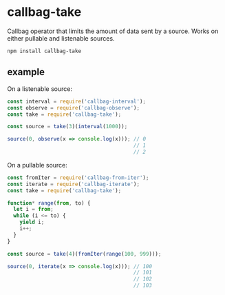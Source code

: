 # callbag-take

Callbag operator that limits the amount of data sent by a source. Works on either pullable and listenable sources.

`npm install callbag-take`

## example

On a listenable source:

```js
const interval = require('callbag-interval');
const observe = require('callbag-observe');
const take = require('callbag-take');

const source = take(3)(interval(1000));

source(0, observe(x => console.log(x))); // 0
                                         // 1
                                         // 2
```

On a pullable source:

```js
const fromIter = require('callbag-from-iter');
const iterate = require('callbag-iterate');
const take = require('callbag-take');

function* range(from, to) {
  let i = from;
  while (i <= to) {
    yield i;
    i++;
  }
}

const source = take(4)(fromIter(range(100, 999)));

source(0, iterate(x => console.log(x))); // 100
                                         // 101
                                         // 102
                                         // 103
```

